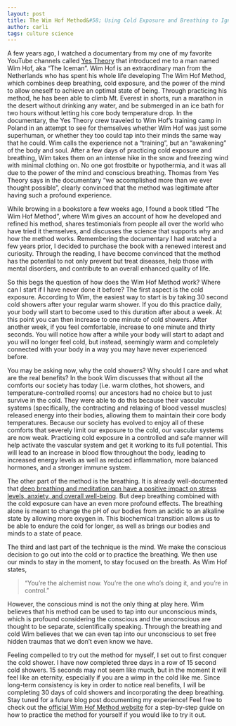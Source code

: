 ```yaml
---
layout: post
title: The Wim Hof Method&#58; Using Cold Exposure and Breathing to Ignite the Human Potential
author: carli
tags: culture science
---
```


A few years ago, I watched a documentary from my one of my favorite YouTube channels called [Yes Theory](https://www.youtube.com/watch?v=8cvhwquPqJ0) that introduced me to a man named Wim Hof, aka “The Iceman”. Wim Hof is an extraordinary man from the Netherlands who has spent his whole life developing The Wim Hof Method, which combines deep breathing, cold exposure, and the power of the mind to allow oneself to achieve an optimal state of being. Through practicing his method, he has been able to climb Mt. Everest in shorts, run a marathon in the desert without drinking any water, and be submerged in an ice bath for two hours without letting his core body temperature drop. In the documentary, the Yes Theory crew traveled to Wim Hof’s training camp in Poland in an attempt to see for themselves whether Wim Hof was just some superhuman, or whether they too could tap into their minds the same way that he could. Wim calls the experience not a “training”, but an “awakening” of the body and soul. After a few days of practicing cold exposure and breathing, Wim takes them on an intense hike in the snow and freezing wind with minimal clothing on. No one got frostbite or hypothermia, and it was all due to the power of the mind and conscious breathing. Thomas from Yes Theory says in the documentary “we accomplished more than we ever thought possible”, clearly convinced that the method was legitimate after having such a profound experience. 

While browing in a bookstore a few weeks ago, I found a book titled “The Wim Hof Method”, where Wim gives an account of how he developed and refined his method, shares testimonials from people all over the world who have tried it themselves, and discusses the science that supports why and how the method works. Remembering the documentary I had watched a few years prior, I decided to purchase the book with a renewed interest and curiosity. Through the reading, I have become convinced that the method has the potential to not only prevent but treat diseases, help those with mental disorders, and contribute to an overall enhanced quality of life. 

So this begs the question of how does the Wim Hof Method work? Where can I start if I have never done it before? The first aspect is the cold exposure. According to Wim, the easiest way to start is by taking 30 second cold showers after your regular warm shower. If you do this practice daily, your body will start to become used to this duration after about a week. At this point you can then increase to one minute of cold showers. After another week, if you feel comfortable, increase to one minute and thirty seconds. You will notice how after a while your body will start to adapt and you will no longer feel cold, but instead, seemingly warm and completely connected with your body in a way you may have never experienced before. 

You may be asking now, why the cold showers? Why should I care and what are the real benefits? In the book Wim discusses that without all the comforts our society has today (i.e. warm clothes, hot showers, and temperature-controlled rooms) our ancestors had no choice but to just survive in the cold. They were able to do this because their vascular systems (specifically, the contracting and relaxing of blood vessel muscles) released energy into their bodies, allowing them to maintain their core body temperatures. Because our society has evolved to enjoy all of these comforts that severely limit our exposure to the cold, our vascular systems are now weak. Practicing cold exposure in a controlled and safe manner will help activate the vascular system and get it working to its full potential. This will lead to an increase in blood flow throughout the body, leading to increased energy levels as well as reduced inflammation, more balanced hormones, and a stronger immune system. 

The other part of the method is the breathing. It is already well-documented that [deep breathing and meditation can have a positive impact on stress levels, anxiety, and overall well-being](https://www.health.harvard.edu/mind-and-mood/relaxation-techniques-breath-control-helps-quell-errant-stress-response). But deep breathing combined with the cold exposure can have an even more profound effects. The breathing alone is meant to change the pH of our bodies from an acidic to an alkaline state by allowing more oxygen in. This biochemical transition allows us to be able to endure the cold for longer, as well as brings our bodies and minds to a state of peace. 

The third and last part of the technique is the mind. We make the conscious decision to go out into the cold or to practice the breathing. We then use our minds to stay in the moment, to stay focused on the breath. As Wim Hof states,

>“You’re the alchemist now. You’re the one who’s doing it, and you’re in control.”

However, the conscious mind is not the only thing at play here. Wim believes that his method can be used to tap into our unconscious minds, which is profound considering the conscious and the unconscious are thought to be separate, scientifically speaking. Through the breathing and cold Wim believes that we can even tap into our unconscious to set free hidden traumas that we don’t even know we have.

Feeling compelled to try out the method for myself, I set out to first conquer the cold shower. I have now completed three days in a row of 15 second cold showers. 15 seconds may not seem like much, but in the moment it will feel like an eternity, especially if you are a wimp in the cold like me. Since long-term consistency is key in order to notice real benefits, I will be completing 30 days of cold showers and incorporating the deep breathing. Stay tuned for a future blog post documenting my experience! Feel free to check out the [official Wim Hof Method website](https://www.wimhofmethod.com/) for a step-by-step guide on how to practice the method for yourself if you would like to try it out. 